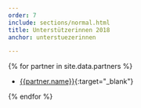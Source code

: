 ```yaml
---
order: 7
include: sections/normal.html
title: Unterstützerinnen 2018
anchor: unterstuezerinnen

---
```

{% for partner in site.data.partners %}
- [{{partner.name}}]({{partner.link}}){:target="_blank"}

{% endfor %}
